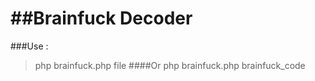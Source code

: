 ##Brainfuck Decoder
==========
###Use : 
> php brainfuck.php file
####Or
> php brainfuck.php brainfuck_code
